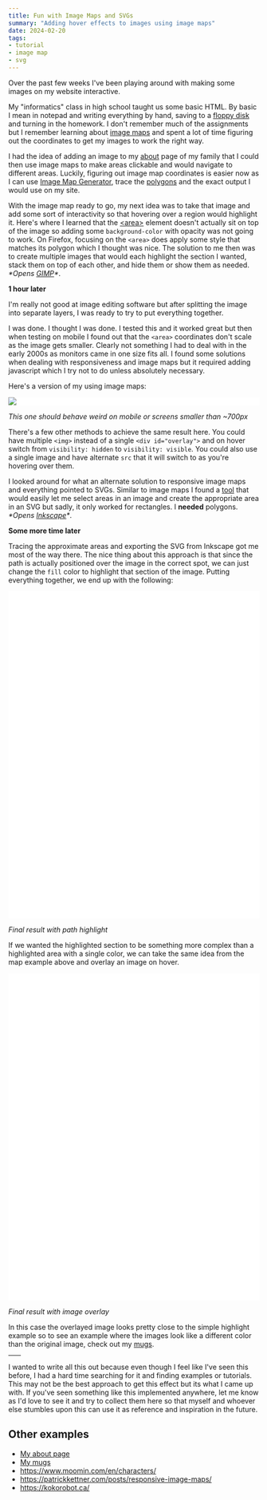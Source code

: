 ```yaml
---
title: Fun with Image Maps and SVGs
summary: "Adding hover effects to images using image maps"
date: 2024-02-20
tags:
- tutorial
- image map
- svg
---
```


Over the past few weeks I've been playing around with making some images on my website interactive.

My "informatics" class in high school taught us some basic HTML. By basic I mean in notepad and writing everything by hand, saving to a [floppy disk](https://en.wikipedia.org/wiki/Floppy_disk#3%C2%BD-inch_disk) and turning in the homework. I don't remember much of the assignments but I remember learning about [image maps](https://developer.mozilla.org/en-US/docs/Web/HTML/Element/map) and spent a lot of time figuring out the coordinates to get my images to work the right way.

I had the idea of adding an image to my [about](/about) page of my family that I could then use image maps to make areas clickable and would navigate to different areas. Luckily, figuring out image map coordinates is easier now as I can use [Image Map Generator](http://www.image-map.net/), trace the [polygons](https://developer.mozilla.org/en-US/docs/Web/SVG/Element/polygon) and the exact output I would use on my site.

With the image map ready to go, my next idea was to take that image and add some sort of interactivity so that hovering over a region would highlight it. Here's where I learned that the [\<area\>](https://developer.mozilla.org/en-US/docs/Web/HTML/Element/area) element doesn't actually sit on top of the image so adding some `background-color` with opacity was not going to work. On Firefox, focusing on the `<area>` does apply some style that matches its polygon which I thought was nice. The solution to me then was to create multiple images that would each highlight the section I wanted, stack them on top of each other, and hide them or show them as needed. *\*Opens [GIMP](https://www.gimp.org/)\**.

**1 hour later**

I'm really not good at image editing software but after splitting the image into separate layers, I was ready to try to put everything together.

I was done. I thought I was done. I tested this and it worked great but then when testing on mobile I found out that the `<area>` coordinates don't scale as the image gets smaller. Clearly not something I had to deal with in the early 2000s as monitors came in one size fits all. I found some solutions when dealing with responsiveness and image maps but it required adding javascript which I try not to do unless absolutely necessary.

Here's a version of my using image maps:

<style>
	map[name="image-map"] {
		display: block;
		position: relative;
		background: white;
	}
	#overlay {
		position: absolute;
		top: 0; left: 0; right: 0; bottom: 0;
		background-size: contain;
		pointer-events: none;
	}
	map:has(area:hover) #overlay, map:has(area:focus) #overlay {
		background-image: url('/assets/images/benji_o.png');
	}
</style>
<map name="image-map">
	<img src="/assets/images/benji.png" usemap="#image-map">
	<area alt="benji" title="benji" href="/about" coords="257,815,285,800,271,693,287,606,268,589,275,565,269,553,279,455,295,396,225,329,225,225,295,130,396,129,465,187,502,279,500,314,417,369,452,383,466,418,513,487,458,562,463,603,453,608,459,615,435,618,418,697,427,830,378,837,342,829,362,813,360,793,349,703,349,667,340,696,342,809,288,823" shape="poly">
	<div id="overlay"></div>
</map>
<p class="text-center"><i>This one should behave weird on mobile or screens smaller than ~700px</i></p>

There's a few other methods to achieve the same result here. You could have multiple `<img>` instead of a single `<div id="overlay">` and on hover switch from `visibility: hidden` to `visibility: visible`. You could also use a single image and have alternate `src` that it will switch to as you're hovering over them.

I looked around for what an alternate solution to responsive image maps and everything pointed to SVGs. Similar to image maps I found a [tool](https://imagemapper.pageballoon.com/) that would easily let me select areas in an image and create the appropriate area in an SVG but sadly, it only worked for rectangles. I **needed** polygons. *\*Opens [Inkscape](https://inkscape.org/)\**.

**Some more time later**

Tracing the approximate areas and exporting the SVG from Inkscape got me most of the way there. The nice thing about this approach is that since the path is actually positioned over the image in the correct spot, we can just change the `fill` color to highlight that section of the image. Putting everything together, we end up with the following:

<style>
	svg {
		background: white;
		width:  100%;
		height: auto;
	}
	svg image {
		pointer-events: none;
	}
	svg a {
		cursor: pointer !important;
	}
	svg path {
		fill: var(--color-b);
		opacity: 0;
	}
	a#test-one:hover path, a#test-one:focus path  {
		opacity: 0.5;
	}
</style>
<svg width="700" height="911" viewBox="0 0 700 911" xml:space="preserve" xmlns:xlink="http://www.w3.org/1999/xlink" xmlns="http://www.w3.org/2000/svg"><image preserveAspectRatio="none" xlink:href="/assets/images/benji.png"/><a id="test-one" xlink:href="/about" xlink:title="benji"><path d="m258.048 814.156 23.681-15.515-11.432-106.159 16.332-91.46-20.415-10.616-.817-8.982 11.433-20.416-12.25-10.615 2.45-8.166-4.9-39.198 17.966-89.826 13.066-18.782-66.145-53.08-3.267-33.48 4.083-40.014-4.083-62.062 49.813-62.879 65.329-22.865 67.778 13.882 53.896 52.263 37.564 71.045-3.267 56.346-75.127 56.346 24.498 8.982 25.315 43.28 41.647 69.412-57.163 70.228 7.35 43.28-9.8 2.45 2.45 11.433h-23.682l-21.231 66.961 14.699 61.246.816 83.294-55.529 8.166-26.948-8.166 19.599-17.966.816-22.865-13.882-86.56.816-37.564-11.432 25.315 3.266 122.49-56.345 10.617z"/></a></svg>

<p class="text-center"><i>Final result with path highlight</i></p>

If we wanted the highlighted section to be something more complex than a highlighted area with a single color, we can take the same idea from the map example above and overlay an image on hover.

<style>
	a#test-two image {
		opacity: 0;
	}
	a#test-two:hover image, a#test-two:focus image  {
		opacity: 1;
	}
</style>
<svg width="700" height="911" viewBox="0 0 700 911" xml:space="preserve" xmlns:xlink="http://www.w3.org/1999/xlink" xmlns="http://www.w3.org/2000/svg"><image preserveAspectRatio="none" xlink:href="/assets/images/benji.png"/><a id="test-two" xlink:href="/about" xlink:title="benji"><path d="m258.048 814.156 23.681-15.515-11.432-106.159 16.332-91.46-20.415-10.616-.817-8.982 11.433-20.416-12.25-10.615 2.45-8.166-4.9-39.198 17.966-89.826 13.066-18.782-66.145-53.08-3.267-33.48 4.083-40.014-4.083-62.062 49.813-62.879 65.329-22.865 67.778 13.882 53.896 52.263 37.564 71.045-3.267 56.346-75.127 56.346 24.498 8.982 25.315 43.28 41.647 69.412-57.163 70.228 7.35 43.28-9.8 2.45 2.45 11.433h-23.682l-21.231 66.961 14.699 61.246.816 83.294-55.529 8.166-26.948-8.166 19.599-17.966.816-22.865-13.882-86.56.816-37.564-11.432 25.315 3.266 122.49-56.345 10.617z"/><image preserveAspectRatio="none" xlink:href="/assets/images/benji_o.png"/></a></svg>

<p class="text-center"><i>Final result with image overlay</i></p>

In this case the overlayed image looks pretty close to the simple highlight example so to see an example where the images look like a different color than the original image, check out my [mugs](/articles/my-favorite-mugs).

<hr style="width: 25px;" />

I wanted to write all this out because even though I feel like I've seen this before, I had a hard time searching for it and finding examples or tutorials. This may not be the best approach to get this effect but its what I came up with. If you've seen something like this implemented anywhere, let me know as I'd love to see it and try to collect them here so that myself and whoever else stumbles upon this can use it as reference and inspiration in the future.

## Other examples
- [My about page](/about)
- [My mugs](/articles/my-favorite-mugs)
- https://www.moomin.com/en/characters/
- https://patrickkettner.com/posts/responsive-image-maps/
- https://kokorobot.ca/
